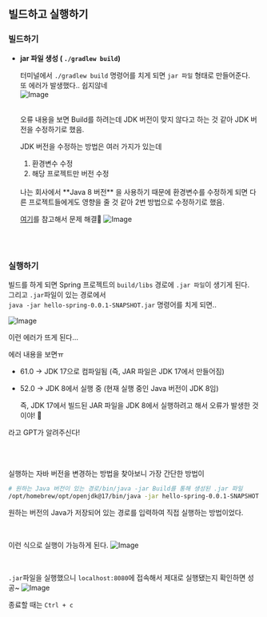 
## 빌드하고 실행하기

### 빌드하기

- **jar 파일 생성 ( `./gradlew build`)**

    터미널에서 `./gradlew build` 명령어를 치게 되면 `jar 파일` 형태로 만들어준다. <br />
    또 에러가 발생했다.. 쉽지않네 <br />
  ![Image](https://github.com/user-attachments/assets/3707cee9-239e-4779-8ef1-207ef2d74478)

    <br /> 오류 내용을 보면 Build를 하려는데 JDK 버전이 맞지 않다고 하는 것 같아 JDK 버전을 수정하기로 했음.
    
    JDK 버전을 수정하는 방법은 여러 가지가 있는데
    1. 환경변수 수정
    2. 해당 프로젝트만 버전 수정 
    
    <br />
    나는 회사에서 **Java 8 버전** 을 사용하기 때문에 환경변수를 수정하게 되면 다른 프로젝트들에게도 영향을 줄 것 같아 2번 방법으로 수정하기로 했음.
  
    <br />
 
    [여기](https://velog.io/@newlysyl1107/Gradle-build-%EC%8B%9C-JVM-%EB%B2%84%EC%A0%84-%EC%88%98%EC%A0%95%ED%95%98%EA%B8%B0)를 참고해서 문제 해결👏
  ![Image](https://github.com/user-attachments/assets/f901c212-2657-4ef2-bd54-68c24671f4a9)


<br />
<br />

### 실행하기

빌드를 하게 되면 Spring 프로젝트의 `build/libs` 경로에 `.jar 파일`이 생기게 된다. <br />
그리고 `.jar`파일이 있는 경로에서 <br />
`java -jar hello-spring-0.0.1-SNAPSHOT.jar` 명령어를 치게 되면..

![Image](https://github.com/user-attachments/assets/75578147-bfd0-485e-9cc7-d7fd595e16bf)

이런 에러가 뜨게 된다...

에러 내용을 보면ㅠ
- 61.0 → JDK 17으로 컴파일됨 (즉, JAR 파일은 JDK 17에서 만들어짐)
- 52.0 → JDK 8에서 실행 중 (현재 실행 중인 Java 버전이 JDK 8임)

    즉, JDK 17에서 빌드된 JAR 파일을 JDK 8에서 실행하려고 해서 오류가 발생한 것이야! 🚨

라고 GPT가 알려주신다!

<br />
<br />

실행하는 자바 버전을 변경하는 방법을 찾아보니 가장 간단한 방법이 <br />
``` bash
# 원하는 Java 버전이 있는 경로/bin/java -jar Build를 통해 생성된 .jar 파일
/opt/homebrew/opt/openjdk@17/bin/java -jar hello-spring-0.0.1-SNAPSHOT.jar
```

원하는 버전의 Java가 저장되어 있는 경로를 입력하여 직접 실행하는 방법이었다.

<br />

이런 식으로 실행이 가능하게 된다.
![Image](https://github.com/user-attachments/assets/bc821fb9-3aff-4797-8b02-adbd21205f33)

<br />

`.jar`파일을 실행했으니 `localhost:8080`에 접속해서 제대로 실행됐는지 확인하면 성공~
![Image](https://github.com/user-attachments/assets/e9a38e69-d4f1-44f7-b43a-797bb2f9f7e0)

종료할 때는 `Ctrl + c`
